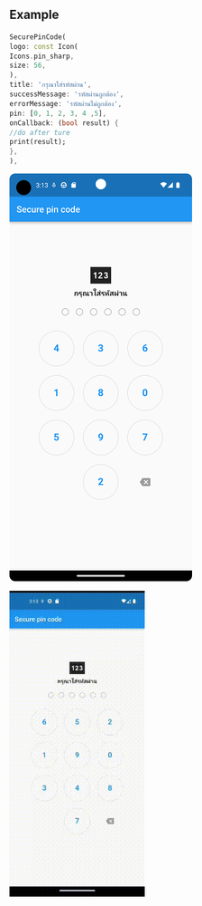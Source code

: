 ## Example

```dart
SecurePinCode(
logo: const Icon(
Icons.pin_sharp,
size: 56,
),
title: 'กรุณาใส่รหัสผ่าน',
successMessage: 'รหัสผ่านถูกต้อง',
errorMessage: 'รหัสผ่านไม่ถูกต้อง',
pin: [0, 1, 2, 3, 4 ,5],
onCallback: (bool result) {
//do after ture
print(result);
},
),
```

![alt text](https://github.com/lekgaetonic/secure_pin_code/blob/master/Screenshot_20230510_151326.png?raw=true)

![alt text](https://github.com/lekgaetonic/secure_pin_code/blob/master/device-2566-05-10-151410.gif?raw=true)
